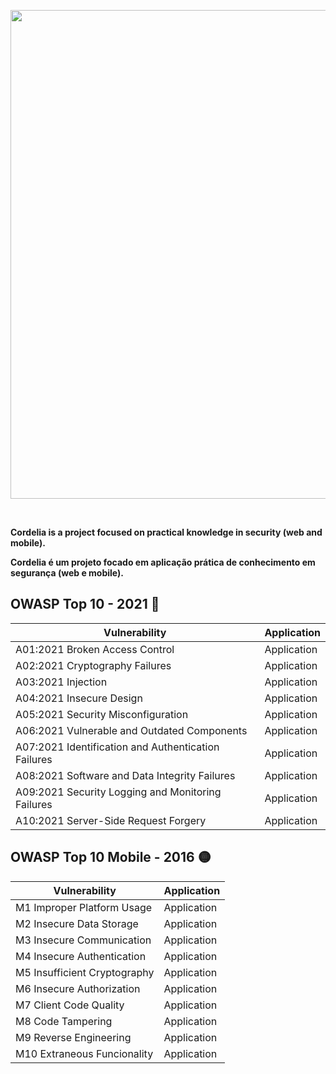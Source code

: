 <p align="center">  
<img src="https://user-images.githubusercontent.com/37185061/149339187-cbcfe890-ea38-49b1-90ac-ae1d7a4eb3a4.gif" width="782"/>

</p>

<br />

**Cordelia is a project focused on practical knowledge in security (web and mobile).**
  
**Cordelia é um projeto focado em aplicação prática de conhecimento em segurança (web e mobile).**




## OWASP Top 10 - 2021 :red_circle:	

| Vulnerability      | Application      |
|--------------------|------------------|
|A01:2021 Broken Access Control | Application |
|A02:2021 Cryptography Failures | Application |
|A03:2021 Injection | Application|
|A04:2021 Insecure Design | Application |
|A05:2021 Security Misconfiguration | Application |
|A06:2021 Vulnerable and Outdated Components | Application |
|A07:2021 Identification and Authentication Failures | Application |
|A08:2021 Software and Data Integrity Failures | Application |
|A09:2021 Security Logging and Monitoring Failures | Application
|A10:2021 Server-Side Request Forgery | Application |



## OWASP Top 10 Mobile - 2016 :yellow_circle:	

| Vulnerability       | Application     |
|---------------------|-----------------|
|M1 Improper Platform Usage | Application |
|M2 Insecure Data Storage | Application |
|M3 Insecure Communication | Application |
|M4 Insecure Authentication | Application |
|M5 Insufficient Cryptography | Application |
|M6 Insecure Authorization | Application |
|M7 Client Code Quality | Application |
|M8 Code Tampering | Application |
|M9 Reverse Engineering | Application |
|M10 Extraneous Funcionality | Application |

